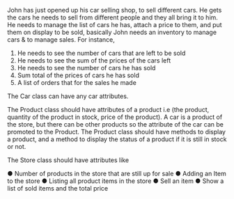 John has just opened up his car selling shop, to sell different cars. He gets the cars he needs to sell from different people and they all bring it to him. 
He needs to manage the list of cars he has, attach a price to them, and put them on display to be sold, basically John needs an inventory to manage cars & to manage sales. For instance, 

1.	He needs to see the number of cars that are left to be sold 
2.	He needs to see the sum of the prices of the cars left
3.	He needs to see the number of cars he has sold
4.	Sum total of the prices of cars he has sold
5.	A list of orders that for the sales he made

The Car class can have any car attributes.

The Product class should have attributes of a product i.e (the product, quantity of the product in stock, price of the product). A car is a product of the store, but there can be other products so the attribute of the car can be promoted to the Product. The Product class should have methods to display a product, and a method to display the status of a product if it is still in stock or not.

The Store class should have attributes like

●	Number of products in the store that are still up for sale
●	Adding an Item to the store
●	Listing all product items in the store
●	Sell an item
●	Show a list of sold items and the total price


